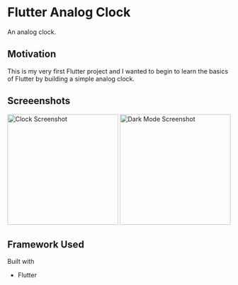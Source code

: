 # Flutter Analog Clock

An analog clock.

## Motivation
This is my very first Flutter project and I wanted to begin to learn the basics of Flutter by building a simple analog clock.


## Screeenshots
<img src="https://user-images.githubusercontent.com/54568364/91614806-13a0cd80-e937-11ea-8f33-1251df41e152.PNG" alt="Clock Screenshot" width="250"/>
<img src="https://user-images.githubusercontent.com/54568364/91614894-44810280-e937-11ea-8698-b37d3714c452.PNG" alt="Dark Mode Screenshot" width="250"/>


## Framework Used
Built with
- Flutter
